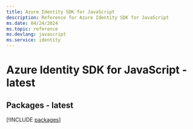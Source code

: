 ```yaml
---
title: Azure Identity SDK for JavaScript
description: Reference for Azure Identity SDK for JavaScript
ms.date: 04/24/2024
ms.topic: reference
ms.devlang: javascript
ms.service: identity
---
```

# Azure Identity SDK for JavaScript - latest
## Packages - latest
[!INCLUDE [packages](identity-index.md)]